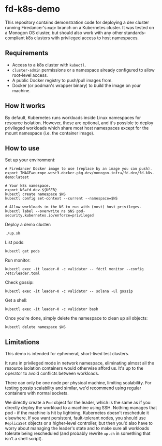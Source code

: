 # fd-k8s-demo

This repository contains demonstration code for deploying a dev cluster running Firedancer's `main` branch on a Kubernetes cluster. It was tested on a Monogon OS cluster, but should also work with any other standards-compliant k8s clusters with privileged access to host namespaces.

## Requirements

- Access to a k8s cluster with `kubectl`.
- `cluster-admin` permissions or a namespace already configured to allow root-level access.
- A public Docker registry to push/pull images from.
- Docker (or podman's wrapper binary) to build the image on your machine.

## How it works

By default, Kubernetes runs workloads inside Linux namespaces for resource isolation. However, these are optional, and it's possible to deploy privileged workloads which share most host namespaces except for the mount namespace (i.e. the container image).

## How to use

Set up your environment:

```shell
# Firedancer Docker image to use (replace by an image you can push).
export IMAGE=europe-west3-docker.pkg.dev/monogon-infra/fd-dev/fd-k8s-demo:latest

# Your k8s namespace.
export NS=fd-dev-${USER}
kubectl create namespace $NS
kubectl config set-context --current --namespace=$NS

# Allow workloads in the NS to run with (most) host privileges.
kubectl label --overwrite ns $NS pod-security.kubernetes.io/enforce=privileged
```

Deploy a demo cluster:

    ./up.sh

List pods:

    kubectl get pods

Run monitor:

    kubectl exec -it leader-0 -c validator -- fdctl monitor --config /etc/leader.toml

Check gossip:

    kubectl exec -it leader-0 -c validator -- solana -ul gossip

Get a shell:

    kubectl exec -it leader-0 -c validator bash

Once you're done, simply delete the namespace to clean up all objects:

    kubectl delete namespace $NS

## Limitations

This demo is intended for ephemeral, short-lived test clusters.

It runs in privileged mode in network namespace, eliminating almost all the resource isolation containers would otherwise afford us. It's up to the operator to avoid conflicts between workloads.

There can only be one node per physical machine, limiting scalability. For testing gossip scalability and similar, we'd recommend using regular containers with normal sockets.

We directly create a `Pod` object for the leader, which is the same as if you directly deploy the workload to a machine using SSH. Nothing manages that pod - if the machine is hit by lightning, Kubernetes doesn't reschedule it elsewhere. If you want persistent, fault-tolerant nodes, you should use `ReplicaSet` objects or a higher-level controller, but then you'd also have to worry about managing the leader's state and to make sure all workloads tolerate being rescheduled (and probably rewrite `up.sh` in something that isn't a shell script).
